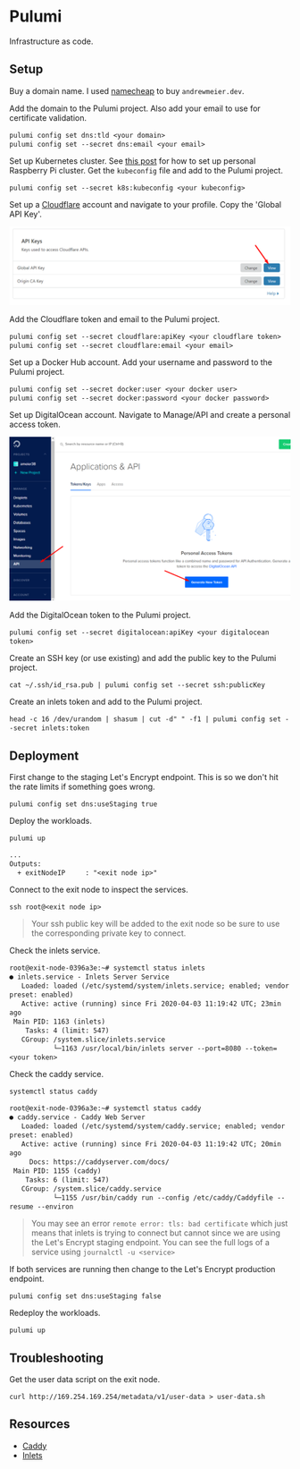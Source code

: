 # Pulumi
Infrastructure as code.

## Setup
Buy a domain name. I used [namecheap](https://www.namecheap.com/) to buy `andrewmeier.dev`.

Add the domain to the Pulumi project. Also add your email to use for certificate validation.

```
pulumi config set dns:tld <your domain>
pulumi config set --secret dns:email <your email>
```

Set up Kubernetes cluster. See [this post](https://blog.alexellis.io/test-drive-k3s-on-raspberry-pi/)
for how to set up personal Raspberry Pi cluster. Get the `kubeconfig` file and add to the Pulumi project.

```
pulumi config set --secret k8s:kubeconfig <your kubeconfig>
```

Set up a [Cloudflare](https://cloudflare.com) account and navigate to your profile.
Copy the 'Global API Key'.

![cloudflare-token](./etc/images/cloudflare-token.png)

Add the Cloudflare token and email to the Pulumi project.

```
pulumi config set --secret cloudflare:apiKey <your cloudflare token>
pulumi config set --secret cloudflare:email <your email>
```

Set up a Docker Hub account. Add your username and password to the Pulumi project.

```
pulumi config set --secret docker:user <your docker user>
pulumi config set --secret docker:password <your docker password>
```

Set up DigitalOcean account. Navigate to Manage/API and create a personal access token.

![digitalocean-token](./etc/images/digitalocean-token.png)

Add the DigitalOcean token to the Pulumi project.

```
pulumi config set --secret digitalocean:apiKey <your digitalocean token>
```

Create an SSH key (or use existing) and add the public key to the Pulumi project.
```
cat ~/.ssh/id_rsa.pub | pulumi config set --secret ssh:publicKey
```

Create an inlets token and add to the Pulumi project.
```
head -c 16 /dev/urandom | shasum | cut -d" " -f1 | pulumi config set --secret inlets:token
```

## Deployment
First change to the staging Let's Encrypt endpoint.
This is so we don't hit the rate limits if something goes wrong.
```
pulumi config set dns:useStaging true
```

Deploy the workloads.
```
pulumi up
```
```
...
Outputs:
  + exitNodeIP     : "<exit node ip>"
```

Connect to the exit node to inspect the services.
```
ssh root@<exit node ip>
```
> Your ssh public key will be added to the exit node
so be sure to use the corresponding private key to connect.

Check the inlets service.
```
root@exit-node-0396a3e:~# systemctl status inlets
● inlets.service - Inlets Server Service
   Loaded: loaded (/etc/systemd/system/inlets.service; enabled; vendor preset: enabled)
   Active: active (running) since Fri 2020-04-03 11:19:42 UTC; 23min ago
 Main PID: 1163 (inlets)
    Tasks: 4 (limit: 547)
   CGroup: /system.slice/inlets.service
           └─1163 /usr/local/bin/inlets server --port=8080 --token=<your token>
```

Check the caddy service.
```
systemctl status caddy
```
```
root@exit-node-0396a3e:~# systemctl status caddy
● caddy.service - Caddy Web Server
   Loaded: loaded (/etc/systemd/system/caddy.service; enabled; vendor preset: enabled)
   Active: active (running) since Fri 2020-04-03 11:19:42 UTC; 20min ago
     Docs: https://caddyserver.com/docs/
 Main PID: 1155 (caddy)
    Tasks: 6 (limit: 547)
   CGroup: /system.slice/caddy.service
           └─1155 /usr/bin/caddy run --config /etc/caddy/Caddyfile --resume --environ
```
> You may see an error `remote error: tls: bad certificate` which just means that inlets
is trying to connect but cannot since we are using the Let's Encrypt staging endpoint.
You can see the full logs of a service using `journalctl -u <service>`

If both services are running then change to the Let's Encrypt production endpoint.
```
pulumi config set dns:useStaging false
```

Redeploy the workloads.
```
pulumi up
```

## Troubleshooting
Get the user data script on the exit node.
```
curl http://169.254.169.254/metadata/v1/user-data > user-data.sh
```

## Resources
- [Caddy](https://caddyserver.com/docs/install)
- [Inlets](https://github.com/inlets/inlets)
